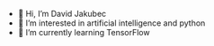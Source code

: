 - 👋 Hi, I’m David Jakubec
- 👀 I’m interested in artificial intelligence and python
- 🌱 I’m currently learning TensorFlow
